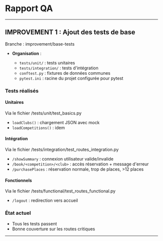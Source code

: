 # Rapport QA 

---

## IMPROVEMENT 1 : Ajout des tests de base

Branche : improvement/base-tests

* **Organisation** :

  * `tests/unit/` : tests unitaires
  * `tests/integration/` : tests d'intégration
  * `conftest.py` : fixtures de données communes
  * `pytest.ini` : racine du projet configurée pour pytest

### Tests réalisés

#### Unitaires

Via le fichier /tests/unit/test_basics.py

* `loadClubs()` : chargement JSON avec mock
* `loadCompetitions()` : idem

#### Intégration

Via le fichier /tests/integration/test_routes_integration.py

* `/showSummary` : connexion utilisateur valide/invalide
* `/book/<competition>/<club>` : accès réservation + message d'erreur
* `/purchasePlaces` : réservation normale, trop de places, >12 places

#### Fonctionnels

Via le fichier /tests/functional/test_routes_functional.py

* `/logout` : redirection vers accueil

### État actuel

* Tous les tests passent
* Bonne couverture sur les routes critiques

---